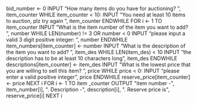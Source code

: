 bid_number ← 0
INPUT “How many items do you have for auctioning?  ”, item_counter
WHILE item_counter < 10:
    INPUT “You need at least 10 items to auction, plz try again  ”, item_counter
ENDWHILE
FOR i ← 1 TO item_counter
    INPUT “What is the item number of the item you want to add?  ”, number
    WHILE LEN(number) != 3 OR number < 0
        INPUT “please input a valid 3 digit positive integer:  ”, number
    ENDWHILE
    item_numbers[item_counter] ← number
    INPUT “What is the description of the item you want to add?  ”, item_des
    WHILE LEN(item_des) < 10
        INPUT “the description has to be at least 10 characters long”, item_des
    ENDWHILE         
    descriptions[item_counter] ← item_des
    INPUT “What is the lowest price that you are willing to sell this item?  ”, price
    WHILE price < 0: 
        INPUT “please enter a valid positive integer”, price
    ENDWHILE
    reserve_price[item_counter] ← price
NEXT i
FOR i ← 1 TO item _counter
    OUTPUT "item number -", item_number[i], ". Description -", description[i], ". Reserve price is", reserve_price[i]
NEXT i
